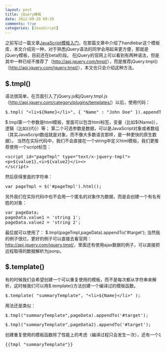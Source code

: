 ```yaml
---
layout: post
title: jQuery模板
date: 2012-09-29 09:39
comments: true
categories: [JavaScript]
---
```

之前写过一篇文章<a href="http://yuguo.us/weblog/javascript-template/">JavaScript模板入门</a>，在那篇文章中介绍了handlebar这个模板库，本文介绍另一种，对于熟悉jQuery语法的同学会用起来更方便，那就是jQuery模板，目前还在beta阶段。
在jQuery的官网上可以看到有两种语法，但是其中一种已经不推荐了（<a href="http://api.jquery.com/tmpl/">http://api.jquery.com/tmpl/</a>），而是推荐jQuery.tmpl()（<a href="http://api.jquery.com/jquery.tmpl/">http://api.jquery.com/jquery.tmpl/</a>），本文也只会介绍这种方法。
<h2>$.tmpl()</h2>
语法很简单，在页面引入了jQuery.js和jQuery.tmpl.js（<a href="http://api.jquery.com/category/plugins/templates/">http://api.jquery.com/category/plugins/templates/</a>）以后，使用代码：
<pre>$.tmpl( "&lt;li&gt;${Name}&lt;/li&gt;", { "Name" : "John Doe" }).appendTo( "#target" );</pre>
$.tmpl第一个参数是html模板，里面可以包含html标签，变量（比如${Name}），逻辑（比如{{if}}）等；
第二个可选参数是数据，可以是JavaScript对象或者数组（其实JavaScript数组就是对象，而不像大多数语言那样，是一种更快的原生数据）。
当然在实际代码中，我们不会直接在一个string中定义html模板，我们更推荐使用一个script标签：
<pre>&lt;script id="pageTmpl" type="text/x-jquery-tmpl"&gt;
&lt;p&gt;${value1},&lt;i&gt;${value2}&lt;/i&gt;&lt;&gt;
&lt;/script&gt;</pre>
然后获得里面的字符串：
<pre>var pageTmpl = $('#pageTmpl').html();</pre>
另外我们在实际代码中也不会用一个匿名的对象作为数据，而是会创建一个有名有姓的对象：
<pre>var pageData;
pageData.value1 = 'string 1';
pageData.value2 = 'string 2';</pre>
最后就可以使用了：
$.tmpl(pageTmpl,pageData).appendTo('#target');
当然我的例子很烂，更好的例子可以直接去看官网：<a href="http://api.jquery.com/jquery.tmpl/">http://api.jquery.com/jquery.tmpl/</a>，里面还有使用ajax数据的例子，可以直接把远程取得的数据解析为jsonp。
<h2>$.template()</h2>
有的时候我们会希望创建一个可以重复使用的模板，而不是每次都从字符串来解析，这时候我们可以用$.template()方法创建一个编译过的模板函数。
<pre>$.template( "summaryTemplate", "&lt;li&gt;${Name}&lt;/li&gt;" );</pre>
用法还是类似：
<pre>$.tmpl("summaryTemplate",pageData).appendTo('#target');</pre>
<pre>$.tmpl("summaryTemplate",pageData2).appendTo('#target');</pre>
<pre>创建重复使用的模板函数除了性能上的考虑（编译过程只会发生一次），还有一个功能就是在其他的模板中嵌套使用，语法是：</pre>
<pre>{{tmpl "summaryTemplate"}}</pre>
